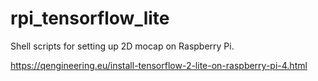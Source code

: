 # rpi_tensorflow_lite

Shell scripts for setting up 2D mocap on Raspberry Pi.

https://qengineering.eu/install-tensorflow-2-lite-on-raspberry-pi-4.html

